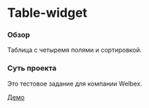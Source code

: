 # Table-widget

### Обзор

Таблица с четыремя полями и сортировкой.

### Суть проекта

Это тестовое задание для компании Welbex.

[Демо](https://postgres-table-frontend.herokuapp.com/)
